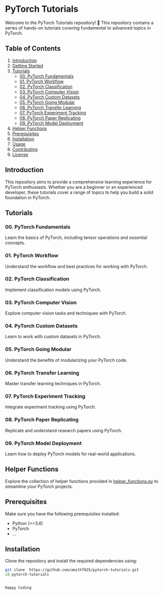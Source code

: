 # PyTorch Tutorials

Welcome to the PyTorch Tutorials repository! 🚀 This repository contains a series of hands-on tutorials covering fundamental to advanced topics in PyTorch.

## Table of Contents
1. [Introduction](#introduction)
2. [Getting Started](#getting-started)
3. [Tutorials](#tutorials)
    - [00. PyTorch Fundamentals](#00-pytorch-fundamentals.ipynb)
    - [01. PyTorch Workflow](#01-pytorch-workflow.ipynb)
    - [02. PyTorch Classification](#02-pytorch-classification.ipynb)
    - [03. PyTorch Computer Vision](#03-pytorch-computer-vision.ipynb)
    - [04. PyTorch Custom Datasets](#04-pytorch-custom-datasets.ipynb)
    - [05. PyTorch Going Modular](#05-pytorch-going-modular.md)
    - [06. PyTorch Transfer Learning](#06-pytorch-transfer-learning.ipynb)
    - [07. PyTorch Experiment Tracking](#07-pytorch-experiment-tracking.ipynb)
    - [08. PyTorch Paper Replicating](#08-pytorch-paper-replicating.ipynb)
    - [09. PyTorch Model Deployment](#09-pytorch-model-deployment.ipynb)
4. [Helper Functions](#helper-functions.py)
5. [Prerequisites](#prerequisites)
6. [Installation](#installation)
7. [Usage](#usage)
8. [Contributing](#contributing)
9. [License](#license)

## Introduction

This repository aims to provide a comprehensive learning experience for PyTorch enthusiasts. Whether you are a beginner or an experienced developer, these tutorials cover a range of topics to help you build a solid foundation in PyTorch.

## Tutorials

### 00. PyTorch Fundamentals
Learn the basics of PyTorch, including tensor operations and essential concepts.

### 01. PyTorch Workflow
Understand the workflow and best practices for working with PyTorch.

### 02. PyTorch Classification
Implement classification models using PyTorch.

### 03. PyTorch Computer Vision
Explore computer vision tasks and techniques with PyTorch.

### 04. PyTorch Custom Datasets
Learn to work with custom datasets in PyTorch.

### 05. PyTorch Going Modular
Understand the benefits of modularizing your PyTorch code.

### 06. PyTorch Transfer Learning
Master transfer learning techniques in PyTorch.

### 07. PyTorch Experiment Tracking
Integrate experiment tracking using PyTorch.

### 08. PyTorch Paper Replicating
Replicate and understand research papers using PyTorch.

### 09. PyTorch Model Deployment
Learn how to deploy PyTorch models for real-world applications.

## Helper Functions

Explore the collection of helper functions provided in [helper_functions.py](helper_functions.py) to streamline your PyTorch projects.

## Prerequisites

Make sure you have the following prerequisites installed:
- Python (>=3.6)
- PyTorch
- ...

## Installation

Clone the repository and install the required dependencies using:

```bash
git clone  https://github.com/amith7025/pytorch-tutorials.git
cd pytorch-tutorials


Happy Coding
